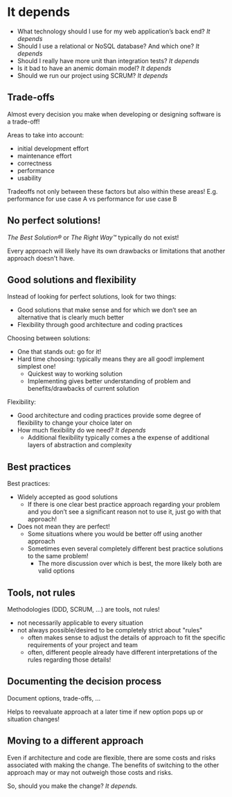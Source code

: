 # It depends

- What technology should I use for my web application’s back end? *It depends*
- Should I use a relational or NoSQL database? And which one? *It depends*
- Should I really have more unit than integration tests? *It depends*
- Is it bad to have an anemic domain model? *It depends*
- Should we run our project using SCRUM? *It depends*

## Trade-offs

Almost every decision you make when developing or designing software is a trade-off!

Areas to take into account:

- initial development effort
- maintenance effort
- correctness
- performance
- usability

Tradeoffs not only between these factors but also within these areas! E.g. performance for use case A vs performance for use case B

## No perfect solutions!

 *The Best Solution®* or *The Right Way™* typically do not exist!

Every approach will likely have its own drawbacks or limitations that another approach doesn't have.

## Good solutions and flexibility

Instead of looking for perfect solutions, look for two things:

- Good solutions that make sense and for which we don’t see an alternative that is clearly much better
- Flexibility through good architecture and coding practices

Choosing between solutions:

- One that stands out: go for it!
- Hard time choosing: typically means they are all good! implement simplest one!
  - Quickest way to working solution
  - Implementing gives better understanding of problem and benefits/drawbacks of current solution

Flexibility:

- Good architecture and coding practices provide some degree of flexibility to change your choice later on
- How much flexibility do we need? *It depends*
  - Additional flexibility typically comes a the expense of additional layers of abstraction and complexity

## Best practices

Best practices:

- Widely accepted as good solutions
  - If there is one clear best practice approach regarding your problem and you don’t see a significant reason not to use it, just go with that approach!
- Does not mean they are perfect!
  - Some situations where you would be better off using another approach
  - Sometimes even several completely different best practice solutions to the same problem!
    - The more discussion over which is best, the more likely both are valid options

## Tools, not rules

Methodologies (DDD, SCRUM, ...) are tools, not rules!

- not necessarily applicable to every situation
- not always possible/desired to be completely strict about "rules"
  - often makes sense to adjust the details of approach to fit the specific requirements of your project and team
  - often, different people already have different interpretations of the rules regarding those details!

## Documenting the decision process

Document options, trade-offs, ...

Helps to reevaluate approach at a later time if new option pops up or situation changes!

## Moving to a different approach

Even if architecture and code are flexible, there are some costs and risks associated with making the change. The benefits of switching to the other approach may or may not outweigh those costs and risks. 

So, should you make the change? *It depends.*



